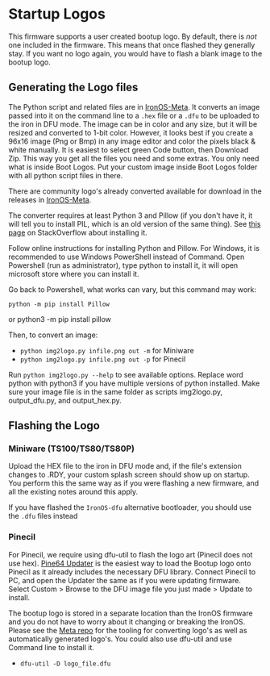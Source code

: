 # Startup Logos

This firmware supports a user created bootup logo.
By default, there is _not_ one included in the firmware. This means that once flashed they generally stay. If you want no logo again, you would have to flash a blank image to the bootup logo. 

## Generating the Logo files

The Python script and related files are in [IronOS-Meta](https://github.com/Ralim/IronOS-Meta/). It converts an image passed into it on the command line to a `.hex` file or a `.dfu` to be uploaded to the iron in DFU mode. The image can be in color and any size, but it will be resized and converted to 1-bit color. However, it looks best if you create a 96x16 image (Png or Bmp) in any image editor and color the pixels black & white manually. It is easiest to select green Code button, then Download Zip. This way you get all the files you need and some extras. You only need what is inside Boot Logos. Put your custom image inside Boot Logos folder with all python script files in there.

There are community logo's already converted available for download in the releases in [IronOS-Meta](https://github.com/Ralim/IronOS-Meta/).

The converter requires at least Python 3 and Pillow (if you don't have it, it will tell you to install PIL, which is an old version of the same thing). See [this page](https://stackoverflow.com/a/20061019/6705343) on StackOverflow about installing it.

Follow online instructions for installing Python and Pillow. For Windows, it is recommended to use Windows PowerShell instead of Command.
Open Powershell (run as administrator), type python to install it, it will open microsoft store where you can install it.

Go back to Powershell, what works can vary, but this command may work:

    python -m pip install Pillow
or 
    python3 -m pip install pillow

Then, to convert an image:

- `python img2logo.py infile.png out -m` for Miniware
- `python img2logo.py infile.png out -p` for Pinecil

Run `python img2logo.py --help` to see available options. Replace word python with python3 if you have multiple versions of python installed.
Make sure your image file is in the same folder as scripts img2logo.py, output_dfu.py, and output_hex.py.

## Flashing the Logo

### Miniware (TS100/TS80/TS80P)

Upload the HEX file to the iron in DFU mode and, if the file's extension changes to .RDY, your custom splash screen should show up on startup.
You perform this the same way as if you were flashing a new firmware, and all the existing notes around this apply.

If you have flashed the `IronOS-dfu` alternative bootloader, you should use the `.dfu` files instead

### Pinecil

For Pinecil, we require using dfu-util to flash the logo art (Pinecil does not use hex).
[Pine64 Updater](https://github.com/pine64/pine64_updater/releases) is the easiest way to load the Bootup logo onto Pinecil as it already includes the necessary DFU library. Connect Pinecil to PC, and open the Updater the same as if you were updating firmware.
  Select Custom > Browse to the DFU image file you just made > Update to install.

The bootup logo is stored in a separate location than the IronOS firmware and you do not have to worry about it changing or breaking the IronOS.
Please see the [Meta repo](https://github.com/Ralim/IronOS-Meta) for the tooling for converting logo's as well as automatically generated logo's.
You could also use dfu-util and use Command line to install it.

- `dfu-util -D logo_file.dfu`
